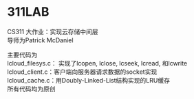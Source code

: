 # 311LAB
CS311 大作业：实现云存储中间层  
导师为Patrick McDaniel    

主要代码为  
lcloud_filesys.c： 实现了lcopen, lclose, lcseek, lcread, 和lcwrite    
lcloud_client.c：客户端向服务器请求数据的socket实现  
lcloud_cache.c：用Doubly-Linked-List结构实现的LRU缓存  
所有代码均为原创  
